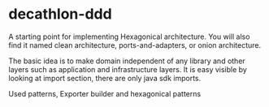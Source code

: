 # decathlon-ddd

A starting point for implementing Hexagonical architecture. You will also find it named clean architecture, ports-and-adapters, or onion architecture.

The basic idea is to make domain independent of any library and other layers such as application and infrastructure layers. It is easy visible by looking at import section, there are only java sdk imports.

Used patterns, Exporter builder and hexagonical patterns
